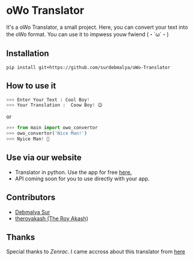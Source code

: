 # oWo Translator
It's a oWo Translator, a small project. Here, you can convert your text into the oWo format. You can use it to impwess youw fwiend (・`ω´・)
## Installation
```
pip install git+https://github.com/surdebmalya/oWo-Translator
```
## How to use it
```python
>>> Enter Your Text : Cool Boy!
>>> Your Translation :  Coow Boy! 😉
```
or
```python
>>> from main import owo_convertor
>>> owo_convertor('Nice Man!')
>>> Nyice Man! 🙂
```
## Use via our website
- Translator in python. Use the app for free [here.](https://translator.theroyakash.repl.co/)
- API coming soon for you to use directly with your app.

## Contributors
- [Debmalya Sur](https://github.com/surdebmalya)
- [theroyakash (The Roy Akash)](https://github.com/theroyakash)

## Thanks
Special thanks to *Zenrac*. I came accross about this translator from [here](https://github.com/Zenrac/TextToOwO)
